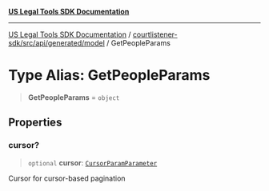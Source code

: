 [**US Legal Tools SDK Documentation**](../../../../../../README.md)

***

[US Legal Tools SDK Documentation](../../../../../../README.md) / [courtlistener-sdk/src/api/generated/model](../README.md) / GetPeopleParams

# Type Alias: GetPeopleParams

> **GetPeopleParams** = `object`

## Properties

### cursor?

> `optional` **cursor**: [`CursorParamParameter`](CursorParamParameter.md)

Cursor for cursor-based pagination
